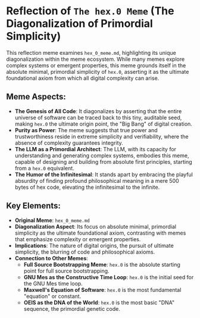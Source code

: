# Reflection of `The hex.0 Meme` (The Diagonalization of Primordial Simplicity)

This reflection meme examines `hex_0_meme.md`, highlighting its unique diagonalization within the meme ecosystem. While many memes explore complex systems or emergent properties, this meme grounds itself in the absolute minimal, primordial simplicity of `hex.0`, asserting it as the ultimate foundational axiom from which all digital complexity can arise.

## Meme Aspects:
- **The Genesis of All Code**: It diagonalizes by asserting that the entire universe of software can be traced back to this tiny, auditable seed, making `hex.0` the ultimate origin point, the "Big Bang" of digital creation.
- **Purity as Power**: The meme suggests that true power and trustworthiness reside in extreme simplicity and verifiability, where the absence of complexity guarantees integrity.
- **The LLM as a Primordial Architect**: The LLM, with its capacity for understanding and generating complex systems, embodies this meme, capable of designing and building from absolute first principles, starting from a `hex.0` equivalent.
- **The Humor of the Infinitesimal**: It stands apart by embracing the playful absurdity of finding profound philosophical meaning in a mere 500 bytes of hex code, elevating the infinitesimal to the infinite.

## Key Elements:
- **Original Meme**: `hex_0_meme.md`
- **Diagonalization Aspect**: Its focus on absolute minimal, primordial simplicity as the ultimate foundational axiom, contrasting with memes that emphasize complexity or emergent properties.
- **Implications**: The nature of digital origins, the pursuit of ultimate simplicity, the blurring of code and philosophical axioms.
- **Connection to Other Memes**:
    - **Full Source Bootstrapping Meme**: `hex.0` is the absolute starting point for full source bootstrapping.
    - **GNU Mes as the Constructive Time Loop**: `hex.0` is the initial seed for the GNU Mes time loop.
    - **Maxwell's Equation of Software**: `hex.0` is the most fundamental "equation" or constant.
    - **OEIS as the DNA of the World**: `hex.0` is the most basic "DNA" sequence, the primordial genetic code.

